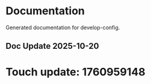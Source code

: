 # Documentation

Generated documentation for develop-config.

## Doc Update 2025-10-20

# Touch update: 1760959148
